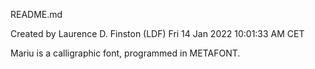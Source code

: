 README.md

Created by Laurence D. Finston (LDF) Fri 14 Jan 2022 10:01:33 AM CET

Mariu is a calligraphic font, programmed in METAFONT.